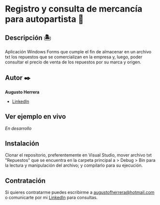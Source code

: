 #  Registro y consulta de mercancía para autopartista 🚗

## Descripción 🏝

Aplicación Windows Forms que cumple el fin de almacenar en un archivo txt los repuestos que se comercializan en la empresa y, luego, poder consultar el precio de venta de los repuestos por su marca y origen.

## Autor ✒️
**Augusto Herrera**

* [LinkedIn](https://www.linkedin.com/in/herreraaugusto/)

## Ver ejemplo en vivo 
_En desarrollo_

## Instalación 
Clonar el repositorio, preferentemente en Visual Studio, mover archivo txt "Repuestos" que se encuentra en la carpeta principal a > Debug > Bin para la lectura y manipulación del archivo; y compilarlo para su ejecución.
  
## Contratación
Si quieres contratarme puedes escribirme a augustofherrera@hotmail.com o comunicarte por mi [LinkedIn](https://www.linkedin.com/in/herreraaugusto/) para consultas.

